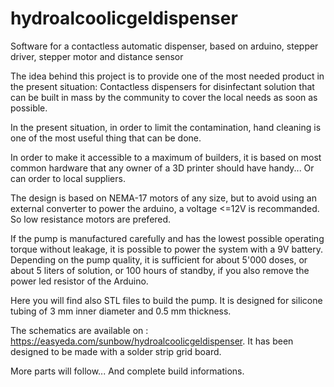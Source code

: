 # hydroalcoolicgeldispenser

Software for a contactless automatic dispenser, based on arduino, stepper driver, stepper motor and distance sensor

The idea behind this project is to provide one of the most needed product in the present situation: Contactless dispensers for disinfectant solution that can be built in mass by the community to cover the local needs as soon as possible.

In the present situation, in order to limit the contamination, hand cleaning is one of the most useful thing that can be done.

In order to make it accessible to a maximum of builders, it is based on most common hardware that any owner of a 3D printer should have handy... Or can order to local suppliers.

The design is based on NEMA-17 motors of any size, but to avoid using an external converter to power the arduino, a voltage <=12V is recommanded. So low resistance motors are prefered.

If the pump is manufactured carefully and has the lowest possible operating torque without leakage, it is possible to power the system with a 9V battery. Depending on the pump quality, it is sufficient for about 5'000 doses, or about 5 liters of solution, or 100 hours of standby, if you also remove the power led resistor of the Arduino.

Here you will find also STL files to build the pump. It is designed for silicone tubing of 3 mm inner diameter and 0.5 mm thickness.

The schematics are available on : https://easyeda.com/sunbow/hydroalcoolicgeldispenser. It has been designed to be made with a solder strip grid board.

More parts will follow... And complete build informations.
